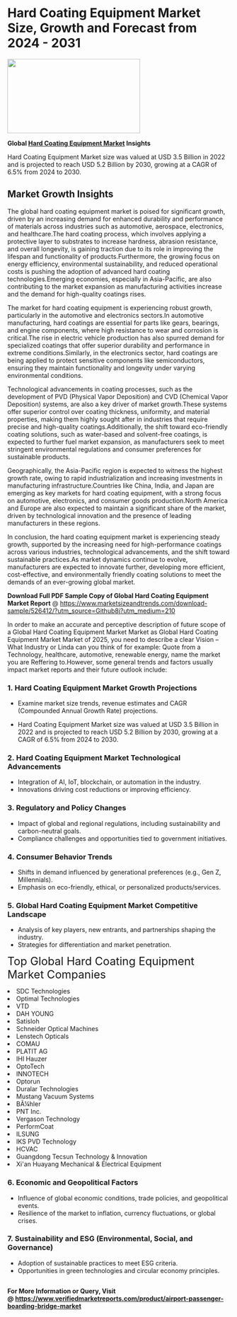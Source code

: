<H1>Hard Coating Equipment Market Size, Growth and Forecast from 2024 - 2031</H1><img class="aligncenter size-medium wp-image-584254" src="https://thirdeyenews.in/wp-content/uploads/2024/09/Global-Market-Research-300x168.jpeg" alt="" width="300" height="168" /><p><strong>Global&nbsp;<a href="https://www.marketsizeandtrends.com/download-sample/526412/?utm_source=Github8j?utm_medium=210">Hard Coating Equipment Market</a> Insights</strong></p><p>Hard Coating Equipment Market size was valued at USD 3.5 Billion in 2022 and is projected to reach USD 5.2 Billion by 2030, growing at a CAGR of 6.5% from 2024 to 2030.</p><p><h2>Market Growth Insights</h2> <p>The global hard coating equipment market is poised for significant growth, driven by an increasing demand for enhanced durability and performance of materials across industries such as automotive, aerospace, electronics, and healthcare.The hard coating process, which involves applying a protective layer to substrates to increase hardness, abrasion resistance, and overall longevity, is gaining traction due to its role in improving the lifespan and functionality of products.Furthermore, the growing focus on energy efficiency, environmental sustainability, and reduced operational costs is pushing the adoption of advanced hard coating technologies.Emerging economies, especially in Asia-Pacific, are also contributing to the market expansion as manufacturing activities increase and the demand for high-quality coatings rises.</p> <p>The market for hard coating equipment is experiencing robust growth, particularly in the automotive and electronics sectors.In automotive manufacturing, hard coatings are essential for parts like gears, bearings, and engine components, where high resistance to wear and corrosion is critical.The rise in electric vehicle production has also spurred demand for specialized coatings that offer superior durability and performance in extreme conditions.Similarly, in the electronics sector, hard coatings are being applied to protect sensitive components like semiconductors, ensuring they maintain functionality and longevity under varying environmental conditions.</p> <p>Technological advancements in coating processes, such as the development of PVD (Physical Vapor Deposition) and CVD (Chemical Vapor Deposition) systems, are also a key driver of market growth.These systems offer superior control over coating thickness, uniformity, and material properties, making them highly sought after in industries that require precise and high-quality coatings.Additionally, the shift toward eco-friendly coating solutions, such as water-based and solvent-free coatings, is expected to further fuel market expansion, as manufacturers seek to meet stringent environmental regulations and consumer preferences for sustainable products.</p> <p>Geographically, the Asia-Pacific region is expected to witness the highest growth rate, owing to rapid industrialization and increasing investments in manufacturing infrastructure.Countries like China, India, and Japan are emerging as key markets for hard coating equipment, with a strong focus on automotive, electronics, and consumer goods production.North America and Europe are also expected to maintain a significant share of the market, driven by technological innovation and the presence of leading manufacturers in these regions.</p> <p>In conclusion, the hard coating equipment market is experiencing steady growth, supported by the increasing need for high-performance coatings across various industries, technological advancements, and the shift toward sustainable practices.As market dynamics continue to evolve, manufacturers are expected to innovate further, developing more efficient, cost-effective, and environmentally friendly coating solutions to meet the demands of an ever-growing global market.</p> <p></p><p><span class=""><strong>Download Full PDF Sample Copy of Global Hard Coating Equipment Market Report</strong> @ <a href="https://www.marketsizeandtrends.com/download-sample/526412/?utm_source=Github8j?utm_medium=210" target="_blank">https://www.marketsizeandtrends.com/download-sample/526412/?utm_source=Github8j?utm_medium=210</a></span></p><p>In order to make an accurate and perceptive description of future scope of a Global&nbsp;Hard Coating Equipment Market Market as Global&nbsp;Hard Coating Equipment Market Market of 2025, you need to describe a clear Vision &ndash; What Industry or Linda can you think of for example: Quote from a Technology, healthcare, automotive, renewable energy, name the market you are Reffering to.However, some general trends and factors usually impact market reports and their future outlook include:</p><h3>1.&nbsp;<strong>Hard Coating Equipment Market Growth Projections</strong></h3><ul><li>Examine market size trends, revenue estimates and CAGR (Compounded Annual Growth Rate) projections.</li><li><p>Hard Coating Equipment Market size was valued at USD 3.5 Billion in 2022 and is projected to reach USD 5.2 Billion by 2030, growing at a CAGR of 6.5% from 2024 to 2030.</p></li></ul><h3>2.&nbsp;<strong>Hard Coating Equipment Market Technological Advancements</strong></h3><ul><li>Integration of AI, IoT, blockchain, or automation in the industry.</li><li>Innovations driving cost reductions or improving efficiency.</li></ul><h3>3.&nbsp;<strong>Regulatory and Policy Changes</strong></h3><ul><li>Impact of global and regional regulations, including sustainability and carbon-neutral goals.</li><li>Compliance challenges and opportunities tied to government initiatives.</li></ul><h3>4.&nbsp;<strong>Consumer Behavior Trends</strong></h3><ul><li>Shifts in demand influenced by generational preferences (e.g., Gen Z, Millennials).</li><li>Emphasis on eco-friendly, ethical, or personalized products/services.</li></ul><h3>5.&nbsp;<strong>Global Hard Coating Equipment Market Competitive Landscape</strong></h3><ul><li>Analysis of key players, new entrants, and partnerships shaping the industry.</li><li>Strategies for differentiation and market penetration.</li></ul><p data-pm-slice="1 1 []"><span style="color: inherit; font-family: inherit; font-size: 25px;">Top Global Hard Coating Equipment Market Companies</span></p><div class="" data-test-id=""><p><li>SDC Technologies</li><li> Optimal Technologies</li><li> VTD</li><li> DAH YOUNG</li><li> Satisloh</li><li> Schneider Optical Machines</li><li> Lenstech Opticals</li><li> COMAU</li><li> PLATIT AG</li><li> IHI Hauzer</li><li> OptoTech</li><li> INNOTECH</li><li> Optorun</li><li> Duralar Technologies</li><li> Mustang Vacuum Systems</li><li> BÃ¼hler</li><li> PNT Inc.</li><li> Vergason Technology</li><li> PerformCoat</li><li> ILSUNG</li><li> IKS PVD Technology</li><li> HCVAC</li><li> Guangdong Tecsun Technology & Innovation</li><li> Xi'an Huayang Mechanical & Electrical Equipment</li></p></div><h3>6.&nbsp;<strong>Economic and Geopolitical Factors</strong></h3><ul><li>Influence of global economic conditions, trade policies, and geopolitical events.</li><li>Resilience of the market to inflation, currency fluctuations, or global crises.</li></ul><h3>7.&nbsp;<strong>Sustainability and ESG (Environmental, Social, and Governance)</strong></h3><ul><li>Adoption of sustainable practices to meet ESG criteria.</li><li>Opportunities in green technologies and circular economy principles.</li></ul><h2><strong style="font-size: 14px;">For More Information or Query, Visit @&nbsp;</strong><a style="background-color: #ffffff; font-size: 14px;" href="https://www.marketsizeandtrends.com/report/hard-coating-equipment-market/" target="_blank">https://www.verifiedmarketreports.com/product/airport-passenger-boarding-bridge-market</a></h2>